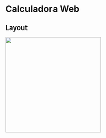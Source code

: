# Calculadora Web

## Layout

<img src="https://github.com/DiegojSts/assets/blob/master/gifs/calculadora.gif" height="300px"/> 
